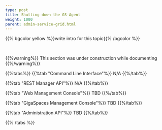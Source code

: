 ```yaml
---
type: post
title: Shutting down the GS-Agent 
weight: 1000
parent: admin-service-grid.html
---
```

 
  

{{% bgcolor yellow %}}write intro for this topic{{% /bgcolor %}}

<br>

{{%warning%}}
This section was under construction while documenting
{{%/warning%}}
 
{{%tabs%}}
{{%tab "Command Line Interface"%}}
N/A
{{%/tab%}}

{{%tab "REST Manager API"%}}
N/A
{{%/tab%}}


{{%tab "Web Management Console"%}}
TBD
{{%/tab%}}


{{%tab "GigaSpaces Management Console"%}}
TBD
{{%/tab%}}


{{%tab "Administration API"%}}
TBD
{{%/tab%}}

{{% /tabs %}}
